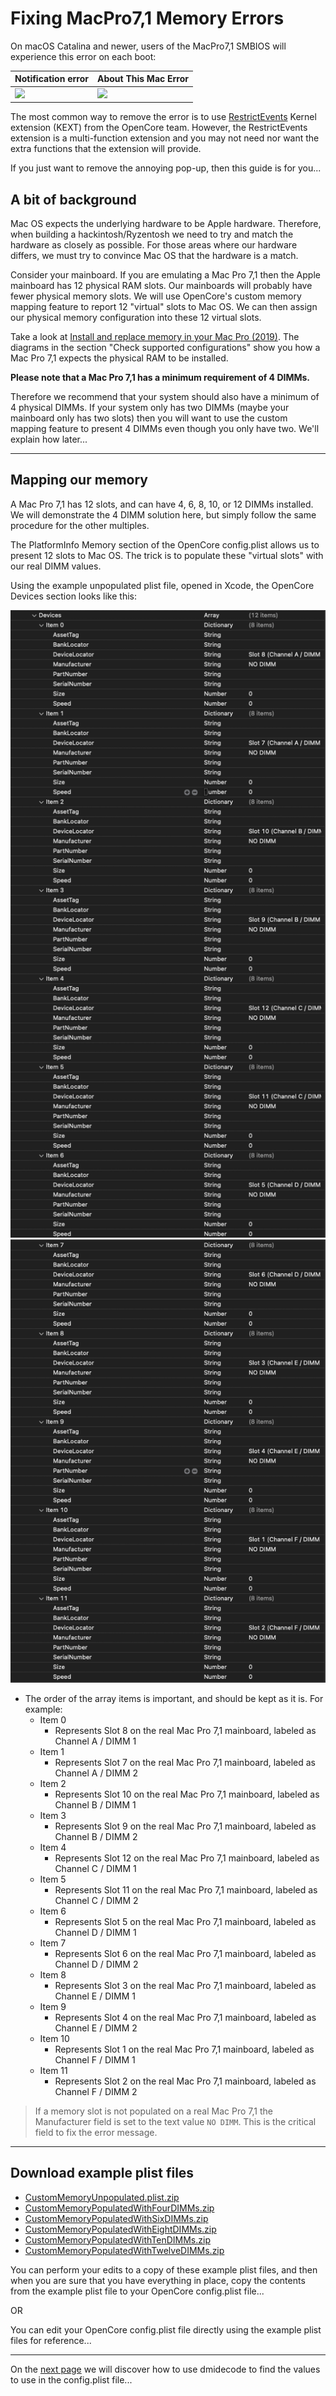 # Fixing MacPro7,1 Memory Errors

On macOS Catalina and newer, users of the MacPro7,1 SMBIOS will experience this error on each boot:

| Notification error | About This Mac Error |
| :--- | :--- |
| <img width="1362" src=../images/post-install/memory-md/memory-error-notification.png>  | ![](../images/post-install/memory-md/memory-error-aboutthismac.png) |

The most common way to remove the error is to use [RestrictEvents](https://github.com/acidanthera/RestrictEvents/releases) Kernel extension (KEXT) from the OpenCore team. However, the RestrictEvents extension is a multi-function extension and you may not need nor want the extra functions that the extension will provide.

If you just want to remove the annoying pop-up, then this guide is for you...

## A bit of background

Mac OS expects the underlying hardware to be Apple hardware. Therefore, when building a hackintosh/Ryzentosh we need to try and match the hardware as closely as possible. For those areas where our hardware differs, we must try to convince Mac OS that the hardware is a match.

Consider your mainboard. If you are emulating a Mac Pro 7,1 then the Apple mainboard has 12 physical RAM slots. Our mainboards will probably have fewer physical memory slots. We will use OpenCore's custom memory mapping feature to report 12 "virtual" slots to Mac OS. We can then assign our physical memory configuration into these 12 virtual slots.

Take a look at [Install and replace memory in your Mac Pro (2019)](https://support.apple.com/en-gb/HT210103?cid=macOS_UI_Memory_article_HT210103). The diagrams in the section "Check supported configurations" show you how a Mac Pro 7,1 expects the physical RAM to be installed.

**Please note that a Mac Pro 7,1 has a minimum requirement of 4 DIMMs.**

Therefore we recommend that your system should also have a minimum of 4 physical DIMMs. If your system only has two DIMMs (maybe your mainboard only has two slots) then you will want to use the custom mapping feature to present 4 DIMMs even though you only have two. We'll explain how later...

---

## Mapping our memory

A Mac Pro 7,1 has 12 slots, and can have 4, 6, 8, 10, or 12 DIMMs installed. We will demonstrate the 4 DIMM solution here, but simply follow the same procedure for the other multiples.

The PlatformInfo Memory section of the OpenCore config.plist allows us to present 12 slots to Mac OS. The trick is to populate these "virtual slots" with our real DIMM values.

Using the example unpopulated plist file, opened in Xcode, the OpenCore Devices section looks like this:

![](../images/post-install/memory-md/memory-platforminfo-memory-devices-unpopulated.png)
![](../images/post-install/memory-md/memory-platforminfo-memory-devices-unpopulated2.png)

* The order of the array items is important, and should be kept as it is. For example:
  * Item 0
    * Represents Slot 8 on the real Mac Pro 7,1 mainboard, labeled as Channel A / DIMM 1
  * Item 1
    * Represents Slot 7 on the real Mac Pro 7,1 mainboard, labeled as Channel A / DIMM 2
  * Item 2
    * Represents Slot 10 on the real Mac Pro 7,1 mainboard, labeled as Channel B / DIMM 1
  * Item 3
    * Represents Slot 9 on the real Mac Pro 7,1 mainboard, labeled as Channel B / DIMM 2
  * Item 4
    * Represents Slot 12 on the real Mac Pro 7,1 mainboard, labeled as Channel C / DIMM 1
  * Item 5
    * Represents Slot 11 on the real Mac Pro 7,1 mainboard, labeled as Channel C / DIMM 2
  * Item 6
    * Represents Slot 5 on the real Mac Pro 7,1 mainboard, labeled as Channel D / DIMM 1
  * Item 7
    * Represents Slot 6 on the real Mac Pro 7,1 mainboard, labeled as Channel D / DIMM 2
  * Item 8
    * Represents Slot 3 on the real Mac Pro 7,1 mainboard, labeled as Channel E / DIMM 1
  * Item 9
    * Represents Slot 4 on the real Mac Pro 7,1 mainboard, labeled as Channel E / DIMM 2
  * Item 10
    * Represents Slot 1 on the real Mac Pro 7,1 mainboard, labeled as Channel F / DIMM 1
  * Item 11
    * Represents Slot 2 on the real Mac Pro 7,1 mainboard, labeled as Channel F / DIMM 2

> If a memory slot is not populated on a real Mac Pro 7,1 the Manufacturer field is set to the text value `NO DIMM`.
> This is the critical field to fix the error message.

---

## Download example plist files

* [CustomMemoryUnpopulated.plist.zip](../extra-files/CustomMemoryUnpopulated.plist.zip)
* [CustomMemoryPopulatedWithFourDIMMs.zip](../extra-files/CustomMemoryPopulatedWithFourDIMMs.plist.zip)
* [CustomMemoryPopulatedWithSixDIMMs.zip](../extra-files/CustomMemoryPopulatedWithSixDIMMs.plist.zip)
* [CustomMemoryPopulatedWithEightDIMMs.zip](../extra-files/CustomMemoryPopulatedWithEightDIMMs.plist.zip)
* [CustomMemoryPopulatedWithTenDIMMs.zip](../extra-files/CustomMemoryPopulatedWithTenDIMMs.plist.zip)
* [CustomMemoryPopulatedWithTwelveDIMMs.zip](../extra-files/CustomMemoryPopulatedWithTwelveDIMMs.plist.zip)

You can perform your edits to a copy of these example plist files, and then when you are sure that you have everything in place, copy the contents from the example plist file to your OpenCore config.plist file...

OR

You can edit your OpenCore config.plist file directly using the example plist files for reference...

---

On the [next page](memory-gathering-data.md) we will discover how to use dmidecode to find the values to use in the config.plist file...
